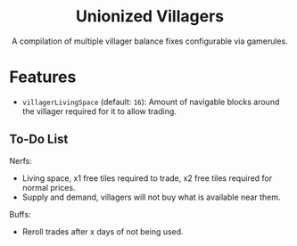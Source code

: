 <div align="center">
  <h1>Unionized Villagers</h1>
  <p>A compilation of multiple villager balance fixes configurable via gamerules.</p>
</div>

# Features

- `villagerLivingSpace` (default: `16`): Amount of navigable blocks around the villager required for it to allow trading.


## To-Do List

Nerfs:
- Living space, x1 free tiles required to trade, x2 free tiles required for normal prices.
- Supply and demand, villagers will not buy what is available near them.

Buffs:
- Reroll trades after x days of not being used.